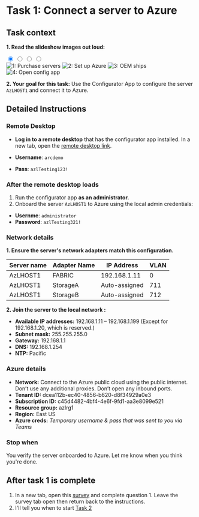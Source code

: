 # Task 1: Connect a server to Azure

## Task context 
**1. Read the slideshow images out loud:**
<div class="carousel">
  <input type="radio" name="slides" id="slide1" checked>
  <input type="radio" name="slides" id="slide2">
  <input type="radio" name="slides" id="slide3">
  <input type="radio" name="slides" id="slide4">
  
<div class="carousel-slides">
  <img src="../images/oobe0.png" alt="1: Purchase servers">
  <img src="../images/oobe1.png" alt="2: Set up Azure">
  <img src="../images/oobe2.png" alt="3: OEM ships">
  <img src="../images/oobe3.png" alt="4: Open config app">
</div>
  <div class="carousel-nav">
    <label for="slide1"></label>
    <label for="slide2"></label>
    <label for="slide3"></label>
    <label for="slide4"></label>
  </div>
</div>


**2. Your goal for this task:** Use the Configurator App to configure the server `AzLHOST1` and connect it to Azure.

## Detailed Instructions

### Remote Desktop

- **Log in to a remote desktop** that has the configurator app installed. In a new tab, open the [remote desktop link](https://bst-a6e50e98-d3c2-4e4e-ab6f-6280cb4ea85b.bastion.azure.com/api/shareable-url/05b63f9c-2b76-474a-a76e-c8fd807444b8).

- **Username**: `arcdemo`
- **Pass**: `azlTesting123!`


### After the remote desktop loads

1. Run the configurator app **as an administrator.**
2. Onboard the server `AzLHOST1` to Azure using the local admin credentials:

- **Usernme**:  `administrator`
- **Password**: `azlTesting321!`


### Network details

**1. Ensure the server's network adapters match this configuration.**

| Server name | Adapter Name | IP Address      | VLAN |
|-------------|--------------|-----------------|------|
| AzLHOST1    | FABRIC       | 192.168.1.11    | 0    |
| AzLHOST1    | StorageA     | Auto-assigned   | 711  |
| AzLHOST1    | StorageB     | Auto-assigned   | 712  |


**2. Join the server to the local network :**

- **Available IP addresses:** 192.168.1.11 – 192.168.1.199 (Except for 192.168.1.20, which is reserved.)
- **Subnet mask:** 255.255.255.0
- **Gateway:** 192.168.1.1
- **DNS:** 192.168.1.254
- **NTP:** Pacific



### Azure details

- **Network:** Connect to the Azure public cloud using the public internet. Don’t use any additional proxies. Don’t open any inbound ports.
- **Tenant ID:** dcea112b-ec40-4856-b620-d8f34929a0e3
- **Subscription ID:** c45d4482-4bf4-4e6f-9fd1-aa3e8099e521
- **Resource group:** azlrg1
- **Region:** East US
- **Azure creds:** _Temporary username & pass that was sent to you via Teams_

### Stop when

You verify the server onboarded to Azure. Let me know when you think you're done. 


## After task 1 is complete 

1. In a new tab, open this [survey](https://forms.office.com/r/4bBC2WZ5qG) and complete question 1. Leave the survey tab open then return back to the instructions. 
2. I'll tell you when to start [Task 2](task2.md)

